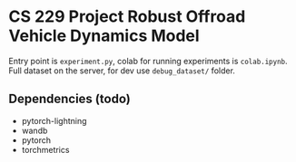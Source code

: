 # CS 229 Project Robust Offroad Vehicle Dynamics Model
Entry point is `experiment.py`, colab for running experiments is `colab.ipynb`. Full dataset on the server, for dev use `debug_dataset/` folder.
## Dependencies (todo)
- pytorch-lightning
- wandb
- pytorch
- torchmetrics